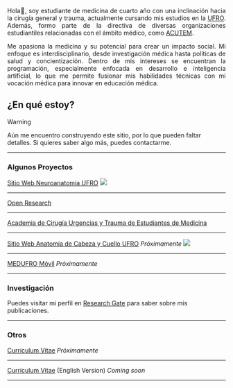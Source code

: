 <p align="justify">Hola👋, soy estudiante de medicina de cuarto año con una inclinación hacia la cirugía general y trauma, actualmente cursando  mis estudios en la <a href="https://www.ufro.cl">UFRO</a>. Además, formo parte de la directiva de diversas organizaciones estudiantiles relacionadas con el ámbito médico, como <a href="https://acutem.cl">ACUTEM</a>.</p>
  <p align="justify">Me apasiona la medicina y su potencial para crear un impacto social. Mi enfoque es interdisciplinario, desde investigación médica hasta políticas de salud y concientización. Dentro de mis intereses se encuentran la programación, especialmente enfocada en desarrollo e inteligencia artificial, lo que me permite fusionar mis habilidades técnicas con mi vocación médica para innovar en educación médica.</p>

## ¿En qué estoy?

> [!WARNING]
> Aún me encuentro construyendo este sitio, por lo que pueden faltar detalles. Si quieres saber algo más, puedes contactarme.

---

### Algunos Proyectos

[Sitio Web Neuroanatomía UFRO](https://neuroanatomia.ufro.cl)
<img src="https://github.com/camiladiazh/camiladiazh.github.io/assets/73513072/8bf6b486-d052-4e6f-ab7d-cc1b73311e24"/>

---

[Open Research](https://instagram.com/openresearch.cl)

---

[Academia de Cirugía Urgencias y Trauma de Estudiantes de Medicina](https://acutem.cl)

---

[Sitio Web Anatomía de Cabeza y Cuello UFRO]() *Próximamente*
<img src="https://github.com/camiladiazh/camiladiazh.github.io/assets/73513072/430d7d02-e125-43c4-aecd-f08b46472770"/>

---

[MEDUFRO Móvil]() *Próximamente*

---

### Investigación

Puedes visitar mi perfil en [Research Gate](https://www.researchgate.net/profile/Camila-Diaz-Hermosilla-2) para saber sobre mis publicaciones.

---

### Otros

[Currículum Vitae]() *Próximamente*

---

[Currículum Vitae]() (English Version) *Coming soon*

---


